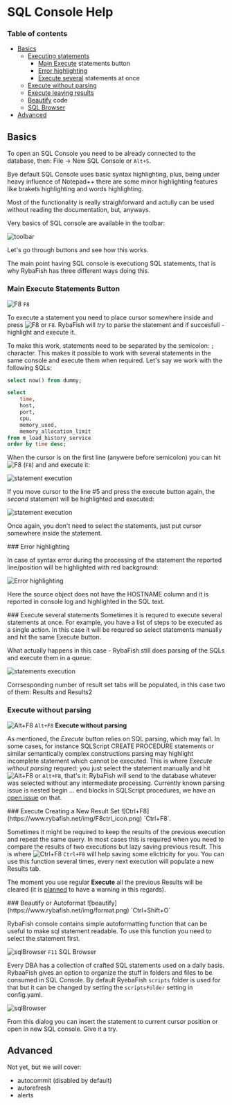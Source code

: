 # SQL Console Help

### Table of contents
* [Basics](#basics)
    * [Executing statements](#execute)
      * [Main Execute](#execute) statements button
      * [Error highlighting](#errorhighlighting)
      * [Execute several](#executemany) statements at once
    * [Execute without parsing](#executenoparsing)
    * [Execute leaving results](#executeresults)
    * [Beautify](#beautify) code
    * [SQL Browser](#sqlbrowser)
 * [Advanced](#advanced)

## Basics<a name="basics"></a>

To open an SQL Console you need to be already connected to the database, then: File &rarr; New SQL Console or `Alt+S`.

Bye default SQL Console uses basic syntax highlighting, plus, being under heavy influence of Notepad++ there are some minor highlighting features like brakets highlighting and words highlighting.

Most of the functionality is really straighforward and actully can be used without reading the documentation, but, anyways.

Very basics of SQL console are available in the toolbar:

![toolbar](https://www.rybafish.net/img/sql_01_toolbar.png)

Let's go through buttons and see how this works. 

The main point having SQL console is executiong SQL statements, that is why RybaFish has three different ways doing this.

<a name="execute"></a>
### Main Execute Statements Button

![F8](https://www.rybafish.net/img/F8_icon.png) `F8`

To execute a statement you need to place cursor somewhere inside and press ![F8](https://www.rybafish.net/img/F8_icon.png) or `F8`. RybaFish will _try_ to parse the statement and if succesfull - highlight and execute it.

To make this work, statements need to be separated by the semicolon: `;` character. This makes it possible to work with several statements in the same console and execute them when required. Let's say we work with the following SQLs:
```sql
select now() from dummy;

select 
    time, 
    host, 
    port,
    cpu, 
    memory_used,
    memory_allocation_limit
from m_load_history_service
order by time desc;
```
When the cursor is on the first line (anywere before semicolon) you can hit ![F8](https://www.rybafish.net/img/F8_icon.png) (`F8`) and and execute it:

![statement execution](https://www.rybafish.net/img/sql_03_statement.png)

If you move cursor to the line #5 and press the execute button again, the _second_ statement will be highlighted and executed:

![statement execution](https://www.rybafish.net/img/sql_02_statement.png)

Once again, you don't need to select the statements, just put cursor somewhere inside the statement.

<a name="errorhighlighting" />
### Error highlighting

In case of syntax error during the processing of the statement the reported line/position will be highlighted with red background:

![Error highlighting](https://www.rybafish.net/img/sql_05_error.png)

Here the source object does not have the HOSTNAME column and it is reported in console log and highlighted in the SQL text.

<a name="executemany" />
### Execute several statements
Sometimes it is requred to execute several statements at once. For example, you have a list of steps to be executed as a single action. In this case it will be requred so select statements manually and hit the same Execute button.

What actually happens in this case - RybaFish still does parsing of the SQLs and execute them in a queue:

![statements execution](https://www.rybafish.net/img/sql_04_statements.png)

Corrsesponding number of result set tabs will be populated, in this case two of them: Results and Results2

<a name="executenoparsing"></a>
### Execute without parsing
![Alt+F8](https://www.rybafish.net/img/F8alt_icon.png) `Alt+F8` **Execute without parsing**

As mentioned, the *Execute* button relies on SQL parsing, which may fail. In some cases, for instance SQLScript CREATE PROCEDURE statements or similar semantically complex constructions parsing may highlight incomplete statement which cannot be executed. This is where *Execute without parsing* requred: you just select the statement manually and hit ![Alt+F8](https://www.rybafish.net/img/F8alt_icon.png) or `Alt+F8`, that's it: RybaFish will send to the database whatever was selected without any intermediate processing. Currently known parsing issue is nested begin ... end blocks in SQLScript procedures, we have an [open issue](https://github.com/rybafish/rybafish/issues/248) on that.

<a name="executeresults" />
### Execute Creating a New Result Set
![Ctrl+F8](https://www.rybafish.net/img/F8ctrl_icon.png) `Ctrl+F8`.

Sometimes it might be required to keep the results of the previous execution and repeat the same query. In most cases this is required when you need to compare the results of two executions but lazy saving previous result. This is where ![Ctrl+F8](https://www.rybafish.net/img/F8ctrl_icon.png) `Ctrl+F8` will help saving some elictricity for you. You can use this function several times, every next execution will populate a new Results tab.

The moment you use regular **Execute** all the previous Results will be cleared (it is [planned](https://github.com/rybafish/rybafish/issues/665) to have a warning in this regards).

<a name="beautify" />
### Beautify or Autoformat
![beautify](https://www.rybafish.net/img/format.png) `Ctrl+Shift+O` 

RybaFish console contains simple autoformatting function that can be useful to make sql statement readable. To use this function you need to select the statement first.

![sqlBrowser](https://www.rybafish.net/img/sqlbrowser.png) `F11` SQL Browser<a name="sqlbrowser" />

Every DBA has a collection of crafted SQL statements used on a daily basis. RybaaFish gives an option to organize the stuff in folders and files to be consumed in SQL Console. By default RyebaFish `scripts` folder is used for that but it can be changed by setting the `scriptsFolder` setting in config.yaml.

![sqlBrowser](https://www.rybafish.net/img/sql_06_browser.png)

From this dialog you can insert the statement to current cursor position or open in new SQL console. Give it a try.

## Advanced
Not yet, but we will cover:
* autocommit (disabled by default)
* autorefresh
* alerts
